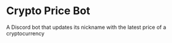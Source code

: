 # Crypto Price Bot

A Discord bot that updates its nickname with the latest price of a
cryptocurrency
